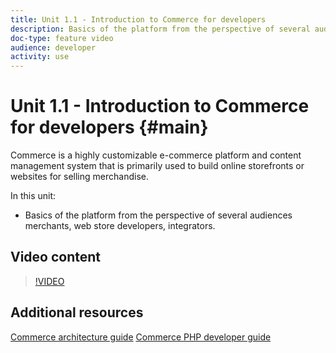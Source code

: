 ```yaml
---
title: Unit 1.1 - Introduction to Commerce for developers
description: Basics of the platform from the perspective of several audiences merchants, web store developers, integrators. 
doc-type: feature video
audience: developer
activity: use
---
```


# Unit 1.1 - Introduction to Commerce for developers {#main}

Commerce is a highly customizable e-commerce platform and content management system that is primarily used to build online storefronts or websites for selling merchandise.

In this unit:

- Basics of the platform from the perspective of several audiences merchants, web store developers, integrators.

## Video content

>[!VIDEO](https://video.tv.adobe.com/v/36191?quality=12&learn=on)

## Additional resources

[Commerce architecture guide](https://devdocs.magento.com/guides/v2.4/architecture/bk-architecture.html)
[Commerce PHP developer guide](https://devdocs.magento.com/guides/v2.4/extension-dev-guide/bk-extension-dev-guide.html)